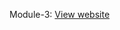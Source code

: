 Module-3: [View website](https://imlavaraju.github.io/webdevelopmentcoursera.github.io/module3-solution/)

